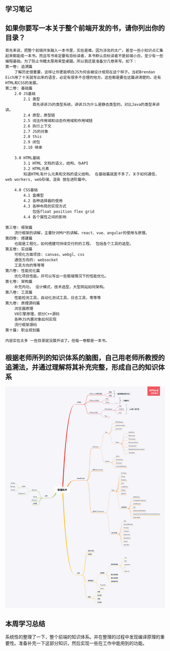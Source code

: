 ## 学习笔记

## 如果你要写一本关于整个前端开发的书，请你列出你的目录？

    首先来说，把整个前端开发融入一本书里，实在是难。因为涉及的太广。甚至一些小知识点汇集起来都能成一本书。而且写书肯定要有目标读者，本书默认目标读者不是前端小白，至少有一些编程基础。为了防止书籍太厚用来垫桌腿。所以我还是准备分几卷来写。如下：
    第一卷: 追溯篇
        了解历史很重要，这样让你更能明白JS为何会被设计成现在这个样子。当初Brendan Eich用了十天就写出来的语言，必定有很多不合理的地方。这些都是要在这篇讲清楚的。还有HTML和CSS的发展。
    第二卷: 基础篇
        2.0 JS基础
            2.1 类型
                首先讲讲JS的类型系统，讲讲JS为什么是静态类型的。对比Java的类型来讲讲。
            2.4 原型，原型链
            2.5 词法作用域和动态作用域和作用域链
            2.6 执行上下文
            2.7 JS的对象
            2.8 this
            2.9 闭包
            2.10 继承

        3.0 HTML基础
            3.1 HTML 文档的语义，结构，与API
            3.2 HTML元素
            知道HTML有什么元素和文档的语义结构， 在基础篇就差不多了。关于如何通信，web workers, web存储，渲染 放在进阶篇中。

        4.0 CSS基础
            4.1 盒模型
            4.2 各种选择器的使用
            4.3 各种布局的实现方式
                包括float position flex grid
            4.4 各个属性之间的影响

    第三卷: 框架篇
        流行框架的讲解，主要针对MV*的讲解。react、vue、angular的使用与原理。
    第四卷: 搭建篇
        也就是工程化，如何搭建可持续交付的的工程。 包括各个工具的选型。
    第五卷: 实战篇
        可视化方面项目: canvas、webgl、css
        通信方向的: websocket
        工具方向的等等等
    第六卷: 性能优化篇
        优化项目性能。并可以写出一些极端情况下的性能优化。
    第七卷: 架构篇
        补充内功， 设计模式，技术选型，大型网站如何架构。
    第八卷: 工具篇
        性能检测工具，自动化测试工具，日志工具，等等等
    第九卷: 原理源码篇
        浏览器原理
        V8引擎原理，部分C++源码
        各种JS内置对象如何实现
        流行框架源码
    第十篇: 职业规划篇

    内容实在太多 一些目录就没展开谈了。但每一卷都是一本书。

## 根据老师所列的知识体系的脑图，自己用老师所教授的追溯法，并通过理解将其补充完整，形成自己的知识体系

![脑图](./前端技术.png)

## 本周学习总结

系统性的整理了一下，整个前端的知识体系。并在整理的过程中发现编译原理的重要性。准备补充一下这部分知识，然后实现一些在工作中能用到的功能。